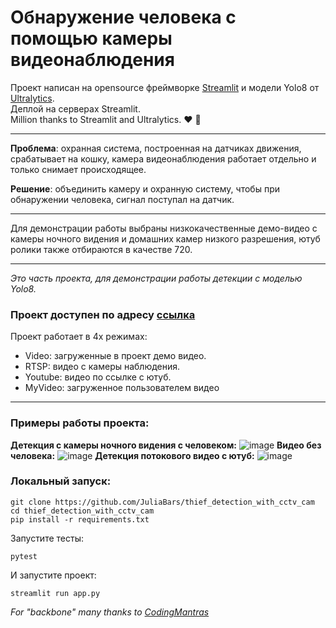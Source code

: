 #  Обнаружение человека с помощью камеры видеонаблюдения

Проект написан на opensource фреймворке [Streamlit](https://streamlit.io/) и модели Yolo8 от [Ultralytics](https://www.ultralytics.com/ru/). \
Деплой на серверах Streamlit.\
Million thanks to Streamlit and Ultralytics. :heart: 🚀

---
**Проблема**: охранная система, построенная на датчиках движения, срабатывает на кошку, камера видеонаблюдения работает отдельно и только снимает происходящее.

**Решение**: объединить камеру и охранную систему, чтобы при обнаружении человека, сигнал поступал на датчик.

---

Для демонстрации работы выбраны низкокачественные демо-видео с камеры ночного видения и домашних камер низкого разрешения, ютуб ролики также отбираются в качестве 720.

---
_Это часть проекта, для демонстрации работы детекции с моделью Yolo8._
### Проект доступен по адресу [ссылка](https://thiefdetectionwithcctvcam.streamlit.app/)
Проект работает в 4х режимах:
- Video: загруженные в проект демо видео.
- RTSP: видео с камеры наблюдения.
- Youtube: видео по ссылке с ютуб.
- MyVideo: загруженное пользователем видео

---
### Примеры работы проекта:
**Детекция с камеры ночного видения с человеком:**
![image](https://github.com/JuliaBars/thief_detection_with_cctv_cam/assets/107411145/8e9d12cd-a73f-4e54-b064-8f27f9058e54)
**Видео без человека:**
![image](https://github.com/JuliaBars/thief_detection_with_cctv_cam/assets/107411145/18b5d732-4a4b-43eb-b71e-7b43ed614d54)
**Детекция потокового видео с ютуб:**
![image](https://github.com/JuliaBars/thief_detection_with_cctv_cam/assets/107411145/19b9edd7-c767-4869-a862-c2279c0387b2)


### Локальный запуск:
```
git clone https://github.com/JuliaBars/thief_detection_with_cctv_cam
cd thief_detection_with_cctv_cam
pip install -r requirements.txt
```
Запустите тесты:
```
pytest
```
И запустите проект:
```
streamlit run app.py
```

_For "backbone" many thanks to [CodingMantras](https://github.com/CodingMantras/yolov8-streamlit-detection-tracking/)_
